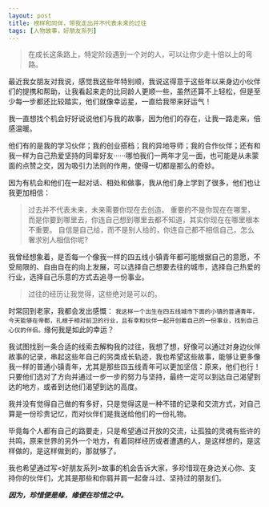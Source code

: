 ```yaml
---
layout: post
title: 榜样和同伴，带我走出并不代表未来的过往
tags: [人物故事，好朋友系列]
---
```


>在成长这条路上，特定阶段遇到一个对的人，可以让你少走十倍以上的弯路。

最近我女朋友对我说，感觉我这些年特别顺，我说这得意于这些年以来身边小伙伴们的提携和帮助，让我看起来走的比同龄人更顺一些，虽然还算不上轻松，但是至少每一步都还比较踏实，他们就像幸运星，一直给我带来好运气！

我一直想找个机会好好说说他们与我的故事，因为他们的存在，让我一路走来，倍感温暖。

他们有的是我的学习伙伴；我的创业搭档；我的异地导师；我的合作伙伴；还有和我一样为自己热爱坚持的同辈好友······哪怕我们一两年才见一面，也可能是从未蒙面的点赞之交，因为吸引力法则的作用，使得一切都是那么的奇妙。

因为有机会和他们在一起对话、相处和做事，我从他们身上学到了很多，他们也让我更加相信：
>过去并不代表未来，未来需要你现在去创造。
>重要的不是你现在在哪里，而是你要到哪里去，你连自己想到哪里去都不知道，其实你现在在哪里根本不重要。
>自信是自己给，而不是别人给的，你连自己都不相信自己，怎么奢求别人相信你呢?

我曾经想象着，是否每一个像我一样的四五线小镇青年都可能根据自己的意愿，不受局限的、自由自在的向上发展，可以选择自己想要去往的城市，选择自己热爱的行业，选择自己乐意的方式去追寻一份事业。

>过往的经历让我觉得，这些绝对是可以的。

时常回到老家，我都会发出感慨：
`我这样一个出生在四五线城市下面的小镇的普通青年，今天能够在帝都，扎根于相对前卫的行业，且有幸和伙伴一起开创着自己的一份事业，找到自己心仪的伴侣。`缘何我是如此的幸运？

我试图找到一条合适的线索去解构我的过往，我想了想，好像可以通过对身边伙伴故事的记录，串起这些年自己的另类成长轨迹，我也希望这些故事，能够让更多像我一样的普通小镇青年，尤其是那些四五线青年可以更加坚信：原来，他们也行！只要他们选对了方向并通过一步一步的努力与坚持，最终一定可以到达自己渴望到达的地方，或者到达他们渴望到达的高度。

我并没有觉得自己做的有多好，只是觉得这是一种不错的记录和交流方式，对自己算是一份珍贵记忆，而对伙伴们是我送给他们的一份礼物。

毕竟每个人都有自己的路要走，只是希望通过开放的交流，让孤独的灵魂有些许的共鸣，原来世界的另外一个地方，有着同样经历或者遭遇的人，是这样想的，是这样做的，是这样做到的，那就够了。

我也希望通过写<好朋友系列>故事的机会告诉大家，多珍惜现在身边关心你、支持你的伙伴们，尤其是那些和你肩并肩一起奋斗过、坚持过的朋友们。

***因为，珍惜便是缘，缘便在珍惜之中。***


